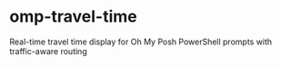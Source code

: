 # omp-travel-time
Real-time travel time display for Oh My Posh PowerShell prompts with traffic-aware routing

